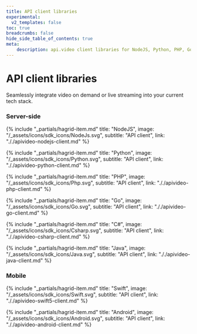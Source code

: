 ```yaml
---
title: API client libraries
experimental:
  v2_templates: false
toc: true
breadcrumbs: false
hide_side_table_of_contents: true
meta: 
    description: api.video client libraries for NodeJS, Python, PHP, Go, C#, Java, iOS Swift, and Android.
---
```


API client libraries
==================

Seamlessly integrate video on demand or live streaming into your current tech stack.

### Server-side

<div class="hagrid">

{% include "_partials/hagrid-item.md" title: "NodeJS", image: "/_assets/icons/sdk_icons/NodeJs.svg", subtitle: "API client",  link: "././apivideo-nodejs-client.md" %}

{% include "_partials/hagrid-item.md" title: "Python", image: "/_assets/icons/sdk_icons/Python.svg", subtitle: "API client",  link: "././apivideo-python-client.md" %}

{% include "_partials/hagrid-item.md" title: "PHP", image: "/_assets/icons/sdk_icons/Php.svg", subtitle: "API client",  link: "././apivideo-php-client.md" %}

{% include "_partials/hagrid-item.md" title: "Go", image: "/_assets/icons/sdk_icons/Go.svg", subtitle: "API client",  link: "././apivideo-go-client.md" %}

{% include "_partials/hagrid-item.md" title: "C#", image: "/_assets/icons/sdk_icons/Csharp.svg", subtitle: "API client",  link: "././apivideo-csharp-client.md" %}

{% include "_partials/hagrid-item.md" title: "Java", image: "/_assets/icons/sdk_icons/Java.svg", subtitle: "API client",  link: "././apivideo-java-client.md" %}

</div>

### Mobile 

<div class="hagrid">

{% include "_partials/hagrid-item.md" title: "Swift", image: "/_assets/icons/sdk_icons/Swift.svg", subtitle: "API client",  link: "././apivideo-swift5-client.md" %}

{% include "_partials/hagrid-item.md" title: "Android", image: "/_assets/icons/sdk_icons/Android.svg", subtitle: "API client",  link: "././apivideo-android-client.md" %}

</div>